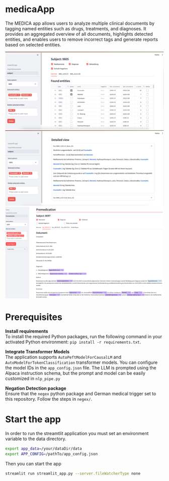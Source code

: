 # medicaApp
The MEDICA app allows users to analyze multiple clinical documents by tagging named entities such as drugs, treatments, and diagnoses. It provides an aggregated overview of all documents, highlights detected entities, and enables users to remove incorrect tags and generate reports based on selected entities.

<img src="static/medicaApp_1.png" alt="overview table" width="800" height="auto"><br>
<img src="static/medicaApp_2.png" alt="detailed view" width="800" height="auto"><br>
<img src="static/medicaApp_3.png" alt="document view" width="800" height="auto"><br>

# Prerequisites
<b>Install requirements</b><br>
To install the required Python packages, run the following command in your activated Python environment: `pip install -r requirements.txt`.<br>

<b>Integrate Transformer Models</b><br>
The application supports `AutoPeftModelForCausalLM` and `AutoModelForTokenClassification` transformer models.
You can configure the model IDs in the `app_config.json` file. The LLM is prompted using the Alpaca instruction schema, but the prompt and model can be easily customized in `nlp_pipe.py`<br>

<b>Negation Detection package</b><br>
Ensure that the `negex` python package and German medical trigger set to this repository. Follow the steps in `negex/`.

# Start the app
In order to run the streamtlit application you must set an environment variable to the data directory.
```bash
export app_data=/your/dataDir/data
export APP_CONFIG=/pathTo/app_config.json
```

Then you can start the app
```bash
streamlit run streamlit_app.py --server.fileWatcherType none
```

